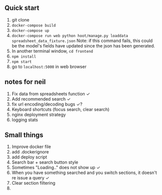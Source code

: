 ## Quick start
1. git clone 
1. `docker-compose build`
1. `docker-compose up`
1. `docker-compose run web python hoot/manage.py loaddata spreadsheet_data_fixture.json` 
	Note: if this command fails, this could be the model's fields have updated since the json
	has been generated. 
1. In another terminal window, `cd frontend`
1. `npm install`
1. `npm start`
1. go to `localhost:5000` in web browser

## notes for neil
1. Fix data from spreadsheets function   ✓
2. Add recommended search ✓
3. fix url encoding/decoding bugs ✓?
3. Keyboard shortcuts (focus search, clear search)
4. nginx deployment strategy 
1. logging stats

## Small things
1. Improve docker file
2. add .dockerignore
3. add deploy script
4. Search bar + search button style
3. Sometimes "Loading.." does not show up ✓
1. When you have something searched and you switch sections, it doesn't re issue a query ✓
1. Clear section filtering 
1. 
